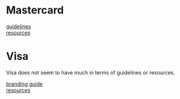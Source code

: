 # Mastercard
[guidelines](https://brand.mastercard.com/brandcenter/mastercard-brand-mark.html)  
[resources](https://brand.mastercard.com/brandcenter/mastercard-brand-mark/downloads.html)

# Visa
Visa does not seem to have much in terms of guidelines or resources. 

[branding guide](https://developer.visa.com/images2/products/visa-sensory-branding/VisaDigitalBrandGuidelines.pdf)  
[resources](https://www.visaeurope.com/receiving-payments/pos_branding) 

